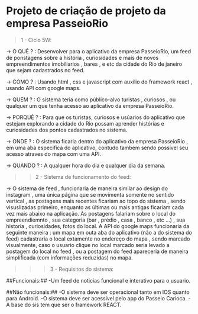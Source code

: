 # Projeto de criação de projeto da empresa PasseioRio
>1 - Ciclo 5W:

  -> O QUÊ ? : Desenvolver para o aplicativo da empresa PasseioRio, um feed de ponstagens sobre a história , curiosidades e mais de novos empreendimentos imobiliarios , bares , e etc da cidade do Rio de janeiro
que sejam cadastrados no feed.

  -> COMO ? : Usando html , css e javascript com auxilio do framework react , usando API com google maps.

  -> QUEM ? : O sistema teria como público-alvo turistas , curiosos , ou qualquer um que tenha acesso ao aplicativo da empresa PasseioRio.

  -> PORQUÊ ? : Para que os turistas, curiosos e usúarios do aplicativo  que estejam explorando a cidade do Rio possam aprender histórias e curiosidades dos pontos cadastrados no sistema.

  -> ONDE ? : O sistema ficaria dentro do aplicativo da empresa PasseioRio , em uma aba especifica do aplicativo, contudo tambem sendo possivel seu acesso atraves do mapa com uma API. 

  -> QUANDO ? : A qualquer hora do dia e qualquer dia da semana.

>>2 - Sistema de funcionamento do feed:

-> O sistema de feed , funcionaria de maneira similar ao design do instagram , uma única página que se movimenta somente no sentido vertical , as postagens mais recentes ficariam ao topo do sistema , sendo visuslizadas 
   primeiro, enquanto as últimas ou mais antigas ficariam cada vez mais abaixo na aplicação.
   As postagens falariam sobre o local do empreendiemnto , sua categoria (bar , prédio , casa , banco , etc ...) , sua historia , curiosidades, fotos do local.
   A API do google maps funcionaria da seguinte maneira : um mapa em outa aba do aplicativo (não a do sistema do feed) cadastraria o local extamente no endereço do mapa , sendo marcado visualmente, caso o usuario clique no 
   local marcado seria levado a postagem do local no feed , ou a postagem do feed apareceria de maneira simplificada (com informações reduzidas) no mapa.

>>>3 - Requisitos do sistema:

##Funcionais:##
-Um feed de noticias funcional e interativo para o usuario.

##Não funcionais:##
-O sistema deve ser operacional tanto em IOS quanto para Android.
-O sistema deve ser acessivel pelo app do Passeio Carioca.
-A base do sis tem que ser o framework REACT.
